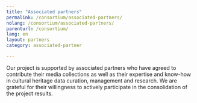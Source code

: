 ```yaml
---
title: "Associated partners"
permalink: /consortium/associated-partners/
nolang: /consortium/associated-partners/
parenturl: /consortium/
lang: en
layout: partners
category: associated-partner

---
```


Our project is supported by associated partners who have agreed to contribute their media collections as well as their expertise and know-how in cultural heritage data curation, management and research. We are grateful for their willingness to actively participate in the consolidation of the project results.
